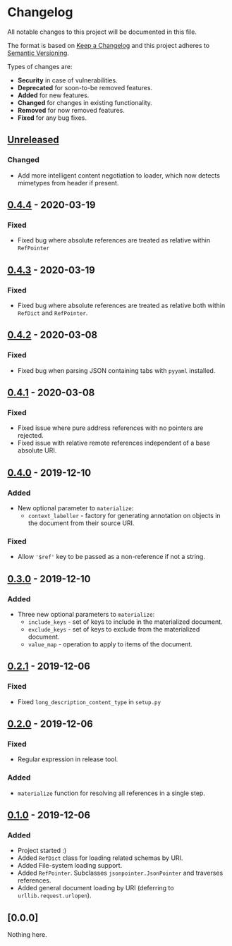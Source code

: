 # Changelog
All notable changes to this project will be documented in this file.

The format is based on [Keep a Changelog] and this project adheres to
[Semantic Versioning].

Types of changes are:
* **Security** in case of vulnerabilities.
* **Deprecated** for soon-to-be removed features.
* **Added** for new features.
* **Changed** for changes in existing functionality.
* **Removed** for now removed features.
* **Fixed** for any bug fixes.

## [Unreleased]
### Changed
* Add more intelligent content negotiation to loader, which now
  detects mimetypes from header if present.

## [0.4.4] - 2020-03-19
### Fixed
* Fixed bug where absolute references are treated as relative
  within `RefPointer`

## [0.4.3] - 2020-03-19
### Fixed
* Fixed bug where absolute references are treated as relative
  both within `RefDict` and `RefPointer`.

## [0.4.2] - 2020-03-08
### Fixed
* Fixed bug when parsing JSON containing tabs with `pyyaml`
  installed.

## [0.4.1] - 2020-03-08
### Fixed
* Fixed issue where pure address references with no pointers
  are rejected.
* Fixed issue with relative remote references independent of a
  base absolute URI.

## [0.4.0] - 2019-12-10
### Added
* New optional parameter to `materialize`:
    - `context_labeller` - factory for generating annotation on
      objects in the document from their source URI.

### Fixed
* Allow `'$ref'` key to be passed as a non-reference if not a
  string.

## [0.3.0] - 2019-12-10
### Added
* Three new optional parameters to `materialize`:
    - `include_keys` - set of keys to include in the materialized
      document.
    - `exclude_keys` - set of keys to exclude from the materialized
      document.
    - `value_map` - operation to apply to items of the document.

## [0.2.1] - 2019-12-06
### Fixed
* Fixed `long_description_content_type` in `setup.py`

## [0.2.0] - 2019-12-06
### Fixed
* Regular expression in release tool.

### Added
* `materialize` function for resolving all references in a single step.

## [0.1.0] - 2019-12-06
### Added
* Project started :)
* Added `RefDict` class for loading related schemas by URI.
* Added File-system loading support.
* Added `RefPointer`. Subclasses `jsonpointer.JsonPointer` and traverses
  references.
* Added general document loading by URI (deferring to
  `urllib.request.urlopen`).

## [0.0.0]
Nothing here.

[Unreleased]: http://github.com/jacksmith15/json-ref-dict/compare/0.4.4..HEAD
[0.4.4]: http://github.com/jacksmith15/json-ref-dict/compare/0.4.3..0.4.4
[0.4.3]: http://github.com/jacksmith15/json-ref-dict/compare/0.4.2..0.4.3
[0.4.2]: http://github.com/jacksmith15/json-ref-dict/compare/0.4.1..0.4.2
[0.4.1]: http://github.com/jacksmith15/json-ref-dict/compare/0.4.0..0.4.1
[0.4.0]: http://github.com/jacksmith15/json-ref-dict/compare/0.3.0..0.4.0
[0.3.0]: http://github.com/jacksmith15/json-ref-dict/compare/0.2.1..0.3.0
[0.2.1]: http://github.com/jacksmith15/json-ref-dict/compare/0.2.0..0.2.1
[0.2.0]: http://github.com/jacksmith15/json-ref-dict/compare/0.1.0..0.2.0
[0.1.0]: http://github.com/jacksmith15/json-ref-dict/compare/initial..0.1.0

[Keep a Changelog]: http://keepachangelog.com/en/1.0.0/
[Semantic Versioning]: http://semver.org/spec/v2.0.0.html
